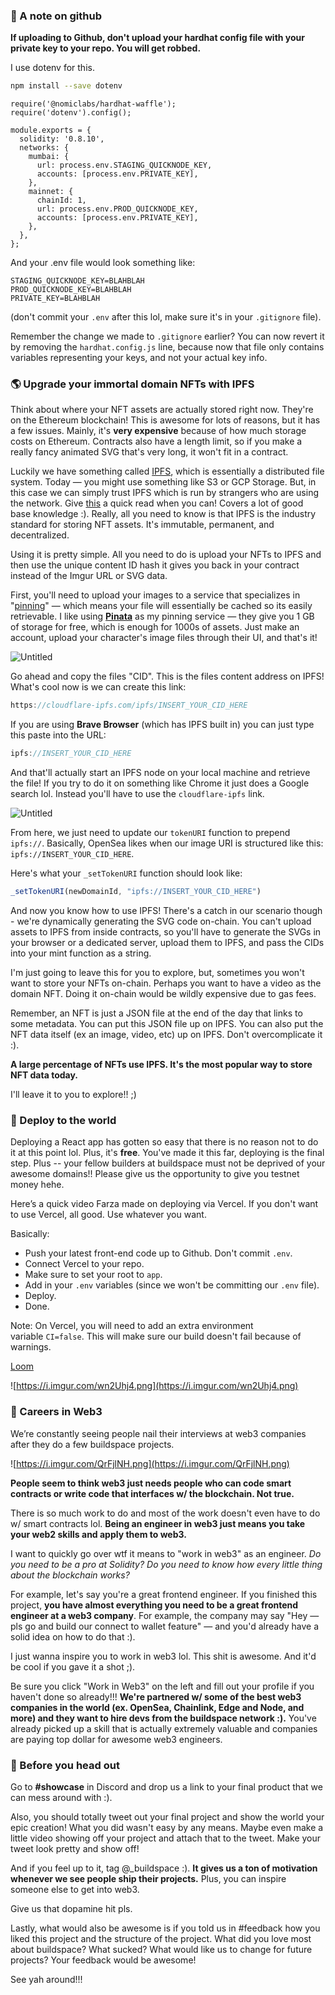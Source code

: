 ### 🙉 A note on github

**If uploading to Github, don't upload your hardhat config file with your private key to your repo. You will get robbed.**

I use dotenv for this.

```bash
npm install --save dotenv
```

```solidity
require('@nomiclabs/hardhat-waffle');
require('dotenv').config();

module.exports = {
  solidity: '0.8.10',
  networks: {
    mumbai: {
      url: process.env.STAGING_QUICKNODE_KEY,
      accounts: [process.env.PRIVATE_KEY],
    },
    mainnet: {
      chainId: 1,
      url: process.env.PROD_QUICKNODE_KEY,
      accounts: [process.env.PRIVATE_KEY],
    },
  },
};
```

And your .env file would look something like:

```
STAGING_QUICKNODE_KEY=BLAHBLAH
PROD_QUICKNODE_KEY=BLAHBLAH
PRIVATE_KEY=BLAHBLAH
```

(don't commit your `.env` after this lol, make sure it's in your `.gitignore` file).

Remember the change we made to `.gitignore` earlier? You can now revert it by removing the `hardhat.config.js` line, because now that file only contains variables representing your keys, and not your actual key info.

### 🌎 Upgrade your immortal domain NFTs with IPFS

Think about where your NFT assets are actually stored right now. They're on the Ethereum blockchain! This is awesome for lots of reasons, but it has a few issues. Mainly, it's **very expensive** because of how much storage costs on Ethereum. Contracts also have a length limit, so if you make a really fancy animated SVG that's very long, it won't fit in a contract. 

Luckily we have something called [IPFS](https://en.wikipedia.org/wiki/InterPlanetary_File_System), which is essentially a distributed file system. Today — you might use something like S3 or GCP Storage. But, in this case we can simply trust IPFS which is run by strangers who are using the network. Give [this](https://decrypt.co/resources/how-to-use-ipfs-the-backbone-of-web3) a quick read when you can! Covers a lot of good base knowledge :). Really, all you need to know is that IPFS is the industry standard for storing NFT assets. It's immutable, permanent, and decentralized. 

Using it is pretty simple. All you need to do is upload your NFTs to IPFS and then use the unique content ID hash it gives you back in your contract instead of the Imgur URL or SVG data.

First, you'll need to upload your images to a service that specializes in "[pinning](https://docs.ipfs.io/how-to/pin-files/)" — which means your file will essentially be cached so its easily retrievable. I like using [**Pinata**](https://www.pinata.cloud/?utm_source=buildspace) as my pinning service — they give you 1 GB of storage for free, which is enough for 1000s of assets. Just make an account, upload your character's image files through their UI, and that's it! 

![Untitled](https://i.imgur.com/lTpmIIj.png)

Go ahead and copy the files "CID". This is the files content address on IPFS! What's cool now is we can create this link:

```javascript
https://cloudflare-ipfs.com/ipfs/INSERT_YOUR_CID_HERE
```

If you are using **Brave Browser** (which has IPFS built in) you can just type this paste into the URL:

```javascript
ipfs://INSERT_YOUR_CID_HERE
```

And that'll actually start an IPFS node on your local machine and retrieve the file! If you try to do it on something like Chrome it just does a Google search lol. Instead you'll have to use the `cloudflare-ipfs` link.

![Untitled](https://i.imgur.com/qaKTEgb.png)

From here, we just need to update our `tokenURI` function to prepend `ipfs://`. Basically, OpenSea likes when our image URI is structured like this: `ipfs://INSERT_YOUR_CID_HERE`. 

Here's what your `_setTokenURI` function should look like:
```javascript
_setTokenURI(newDomainId, "ipfs://INSERT_YOUR_CID_HERE")
```

And now you know how to use IPFS! There's a catch in our scenario though - we're dynamically generating the SVG code on-chain. You can't upload assets to IPFS from inside contracts, so you'll have to generate the SVGs in your browser or a dedicated server, upload them to IPFS, and pass the CIDs into your mint function as a string.  

I'm just going to leave this for you to explore, but, sometimes you won't want to store your NFTs on-chain. Perhaps you want to have a video as the domain NFT. Doing it on-chain would be wildly expensive due to gas fees.

Remember, an NFT is just a JSON file at the end of the day that links to some metadata. You can put this JSON file up on IPFS. You can also put the NFT data itself (ex an image, video, etc) up on IPFS. Don't overcomplicate it :).

**A large percentage of NFTs use IPFS. It's the most popular way to store NFT data today.**

I'll leave it to you to explore!! ;)

### 🚀 Deploy to the world

Deploying a React app has gotten so easy that there is no reason not to do it at this point lol. Plus, it's **free**. You've made it this far, deploying is the final step. Plus -- your fellow builders at buildspace must not be deprived of your awesome domains!! Please give us the opportunity to give you testnet money hehe.

Here’s a quick video Farza made on deploying via Vercel. If you don't want to use Vercel, all good. Use whatever you want.

Basically:

- Push your latest front-end code up to Github. Don't commit `.env`.
- Connect Vercel to your repo.
- Make sure to set your root to `app`.
- Add in your `.env` variables (since we won't be committing our `.env` file).
- Deploy.
- Done.

Note: On Vercel, you will need to add an extra environment variable `CI=false`. This will make sure our build doesn't fail because of warnings.

[Loom](https://www.loom.com/share/ce89a285b90a4b34ac358fce9ae7f92d)

![https://i.imgur.com/wn2Uhj4.png](https://i.imgur.com/wn2Uhj4.png)

### 🥞 Careers in Web3

We’re constantly seeing people nail their interviews at web3 companies after they do a few buildspace projects.

![https://i.imgur.com/QrFjlNH.png](https://i.imgur.com/QrFjlNH.png)

**People seem to think web3 just needs people who can code smart contracts or write code that interfaces w/ the blockchain. Not true.**

There is so much work to do and most of the work doesn't even have to do w/ smart contracts lol. **Being an engineer in web3 just means you take your web2 skills and apply them to web3.**

I want to quickly go over wtf it means to "work in web3" as an engineer. *Do you need to be a pro at Solidity? Do you need to know how every little thing about the blockchain works?*

For example, let's say you're a great frontend engineer. If you finished this project, **you have almost everything you need to be a great frontend engineer at a web3 company**. For example, the company may say "Hey — pls go and build our connect to wallet feature" — and you'd already have a solid idea on how to do that :).

I just wanna inspire you to work in web3 lol. This shit is awesome. And it'd be cool if you gave it a shot ;).

Be sure you click "Work in Web3" on the left and fill out your profile if you haven't done so already!!! **We're partnered w/ some of the best web3 companies in the world (ex. OpenSea, Chainlink, Edge and Node, and more) and they want to hire devs from the buildspace network :).** You've already picked up a skill that is actually extremely valuable and companies are paying top dollar for awesome web3 engineers.


### 🌈 Before you head out

Go to **#showcase** in Discord and drop us a link to your final product that we can mess around with :).

Also, you should totally tweet out your final project and show the world your epic creation! What you did wasn't easy by any means. Maybe even make a little video showing off your project and attach that to the tweet. Make your tweet look pretty and show off!

And if you feel up to it, tag @_buildspace :). **It gives us a ton of motivation whenever we see people ship their projects.** Plus, you can inspire someone else to get into web3.

Give us that dopamine hit pls.

Lastly, what would also be awesome is if you told us in #feedback how you liked this project and the structure of the project. What did you love most about buildspace? What sucked? What would like us to change for future projects? Your feedback would be awesome!

See yah around!!!